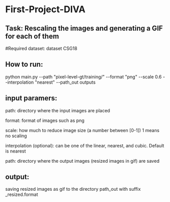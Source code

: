 # First-Project-DIVA
## Task: Rescaling the images and generating a GIF for each of them
#Required dataset: dataset CSG18 

## How to run:

python main.py --path "pixel-level-gt/training/" --format "png" --scale 0.6  --interpolation "nearest" --path_out outputs

## input paramers:

   path: directory where the input images are placed 
   
   format: format of images such as png 
   
   scale: how much to reduce image size (a number between [0-1]) 1 means no scaling 
   
   interpolation (optional): can be one of the linear, nearest, and cubic. Default is nearest 
   
   path: directory where the output images (resized images in gif) are saved
   
## output:

   saving resized images as gif to the directory path_out with suffix _resized.format 

